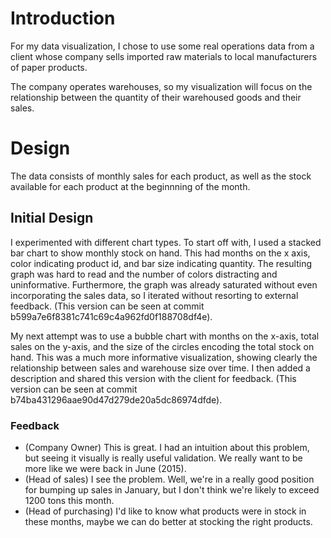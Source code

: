 # Introduction

For my data visualization, I chose to use some real operations data from a 
client whose company sells imported raw materials to local manufacturers of
paper products.

The company operates warehouses, so my visualization will focus on the
relationship between the quantity of their warehoused goods and their sales.

# Design

The data consists of monthly sales for each product, as well as the stock
available for each product at the beginnning of the month.

## Initial Design

I experimented with different chart types. To start off with, I used a stacked
bar chart to show monthly stock on hand. This had months on the x axis, color
indicating product id, and bar size indicating quantity. The resulting graph
was hard to read and the number of colors distracting and uninformative.
Furthermore, the graph was already saturated without even incorporating the
sales data, so I iterated without resorting to external feedback. 
(This version can be seen at commit b599a7e6f8381c741c69c4a962fd0f188708df4e).

My next attempt was to use a bubble chart with months on the x-axis, total
sales on the y-axis, and the size of the circles encoding the total stock on
hand. This was a much more informative visualization, showing clearly the
relationship between sales and warehouse size over time. I then added a
description and shared this version with the client for feedback.
(This version can be seen at commit b74ba431296aae90d47d279de20a5dc86974dfde).

### Feedback

* (Company Owner) This is great. I had an intuition about this problem, but 
seeing it visually is really useful validation. We really want to be more like
we were back in June (2015).
* (Head of sales) I see the problem. Well, we're in a really good position for
bumping up sales in January, but I don't think we're likely to exceed 1200 tons
this month.
* (Head of purchasing) I'd like to know what products were in stock in these
months, maybe we can do better at stocking the right products.